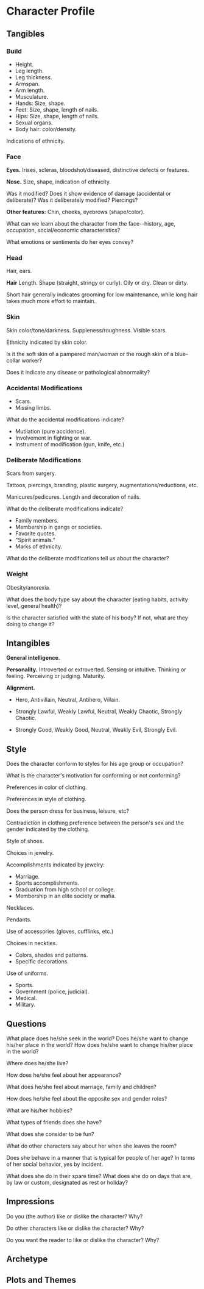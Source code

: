 # Character Profile

## Tangibles

### Build

- Height.
- Leg length.
- Leg thickness.
- Armspan.
- Arm length.
- Musculature.
- Hands: Size, shape.
- Feet: Size, shape, length of nails. 
- Hips: Size, shape, length of nails. 
- Sexual organs.
- Body hair: color/density.

Indications of ethnicity.

### Face

**Eyes.** Irises, scleras, bloodshot/diseased, distinctive defects or features.

**Nose.** Size, shape, indication of ethnicity. 

Was it modified? Does it show evidence of damage (accidental or deliberate)? Was it deliberately modified? Piercings?

**Other features:** Chin, cheeks, eyebrows (shape/color).

What can we learn about the character from the face--history, age, occupation, social/economic characteristics?

What emotions or sentiments do her eyes convey?

### Head

Hair, ears.

**Hair** Length. Shape (straight, stringy or curly). Oily or dry. Clean or dirty.

Short hair generally indicates grooming for low maintenance, while long hair takes much more effort to maintain.

### Skin

Skin color/tone/darkness. Suppleness/roughness. Visible scars. 

Ethnicity indicated by skin color.

Is it the soft skin of a pampered man/woman or the rough skin of a blue-collar worker? 

Does it indicate any disease or pathological abnormality?


### Accidental Modifications

- Scars. 
- Missing limbs.

What do the accidental modifications indicate? 

- Mutilation (pure accidence).
- Involvement in fighting or war. 
- Instrument of modification (gun, knife, etc.)

### Deliberate Modifications

Scars from surgery.

Tattoos, piercings, branding, plastic surgery, augmentations/reductions, etc.

Manicures/pedicures. Length and decoration of nails.

What do the deliberate modifications indicate? 
* Family members.
* Membership in gangs or societies.
* Favorite quotes.
* "Spirit animals."
* Marks of ethnicity.

What do the deliberate modifications tell us about the character? 

### Weight

Obesity/anorexia.

What does the body type say about the character (eating habits, activity level, general health)?

Is the character satisfied with the state of his body? If not, what are they doing to change it?


## Intangibles

**General intelligence.** 

**Personality.** Introverted or extroverted. Sensing or intuitive. Thinking or feeling. Perceiving or judging. Maturity.

**Alignment.** 

* Hero, Antivillain, Neutral, Antihero, Villain.

* Strongly Lawful, Weakly Lawful, Neutral, Weakly Chaotic, Strongly Chaotic.

* Strongly Good, Weakly Good, Neutral, Weakly Evil, Strongly Evil.

## Style

Does the character conform to styles for his age group or occupation? 

What is the character's motivation for conforming or not conforming?

Preferences in color of clothing.

Preferences in style of clothing.

Does the person dress for business, leisure, etc?

Contradiction in clothing preference between the person's sex and the gender indicated by the clothing.

Style of shoes.

Choices in jewelry.

Accomplishments indicated by jewelry:
* Marriage.
* Sports accomplishments.
* Graduation from high school or college.
* Membership in an elite society or mafia.

Necklaces.

Pendants.

Use of accessories (gloves, cufflinks, etc.)

Choices in neckties.
* Colors, shades and patterns.
* Specific decorations.

Use of uniforms.
* Sports.
* Government (police, judicial).
* Medical.
* Military.


## Questions

What place does he/she seek in the world? Does he/she want to change his/her place in the world? How does he/she want to change his/her place in the world?

Where does he/she live? 

How does he/she feel about her appearance?

What does he/she feel about marriage, family and children?

How does he/she feel about the opposite sex and gender roles?

What are his/her hobbies?

What types of friends does she have? 

What does she consider to be fun?

What do other characters say about her when she leaves the room?

Does she behave in a manner that is typical for people of her age? In terms of her social behavior, yes by incident.

What does she do in their spare time? What does she do on days that are, by law or custom, designated as rest or holiday?

## Impressions

Do you (the author) like or dislike the character? Why? 

Do other characters like or dislike the character? Why? 

Do you want the reader to like or dislike the character? Why?

## Archetype

## Plots and Themes
